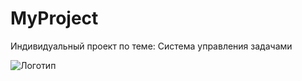 # MyProject
 Индивидуальный проект по теме: Система управления задачами

![Логотип](https://octodex.github.com/images/orderedlistocat.png "Логотип GitHub")